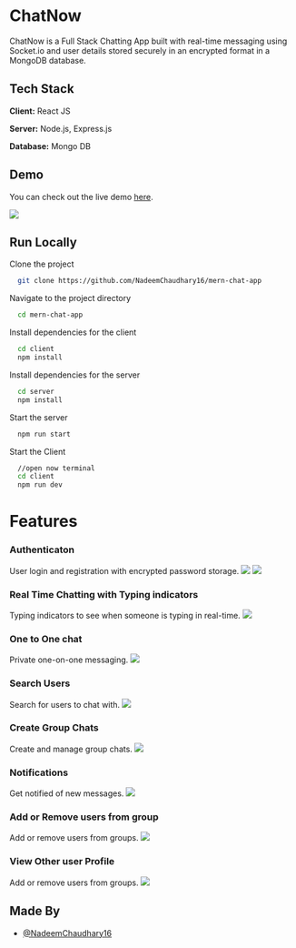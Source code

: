 
# ChatNow

ChatNow is a Full Stack Chatting App built with real-time messaging using Socket.io and user details stored securely in an encrypted format in a MongoDB database.
## Tech Stack

**Client:** React JS

**Server:** Node.js, Express.js

**Database:** Mongo DB
  
## Demo
You can check out the live demo [here](https://nadeemchaudhary16.github.io/My-Portfolio/).

![](https://github.com/NadeemChaudhary16/mern-chat-app/blob/master/images/ChatNow.png)
## Run Locally

Clone the project

```bash
  git clone https://github.com/NadeemChaudhary16/mern-chat-app
```

Navigate to the project directory

```bash
  cd mern-chat-app
```

Install dependencies for the client

```bash
  cd client
  npm install
```

Install dependencies for the server

```bash
  cd server
  npm install
```

Start the server

```bash
  npm run start
```
Start the Client

```bash
  //open now terminal
  cd client
  npm run dev
```

  
# Features

### Authenticaton
User login and registration with encrypted password storage.
![](https://github.com/NadeemChaudhary16/mern-chat-app/blob/master/images/login.png)
![](https://github.com/NadeemChaudhary16/mern-chat-app/blob/master/images/signup.png)

### Real Time Chatting with Typing indicators
Typing indicators to see when someone is typing in real-time.
![](https://github.com/NadeemChaudhary16/mern-chat-app/blob/master/images/typing_indicator.png)

### One to One chat
Private one-on-one messaging.
![](https://github.com/NadeemChaudhary16/mern-chat-app/blob/master/images/main.png)

### Search Users
Search for users to chat with.
![](https://github.com/NadeemChaudhary16/mern-chat-app/blob/master/images/search_user.png)

### Create Group Chats
Create and manage group chats.
![](https://github.com/NadeemChaudhary16/mern-chat-app/blob/master/images/create_group.png)

### Notifications 
Get notified of new messages.
![](https://github.com/NadeemChaudhary16/mern-chat-app/blob/master/images/notification.png)

### Add or Remove users from group
Add or remove users from groups.
![](https://github.com/NadeemChaudhary16/mern-chat-app/blob/master/images/update_group.png)

### View Other user Profile
Add or remove users from groups.
![](https://github.com/NadeemChaudhary16/mern-chat-app/blob/master/images/user_profile.png)

## Made By

- [@NadeemChaudhary16](https://github.com/NadeemChaudhary16)

  
